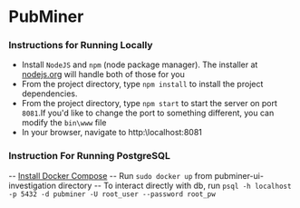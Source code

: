 # PubMiner #

### Instructions for Running Locally ###
 - Install `NodeJS` and `npm` (node package manager). The installer at [nodejs.org](https://nodejs.org) will handle both of those for you
 - From the project directory, type `npm install` to install the project dependencies.
 - From the project directory, type `npm start` to start the server on port `8081`.If you'd like to change the port to something different, you can modify the `bin\www` file
 - In your browser, navigate to http:\\localhost:8081

 ### Instruction For Running PostgreSQL ###
 -- [Install Docker Compose](https://docs.docker.com/compose/install/#install-compose) 
 -- Run `sudo docker up` from pubminer-ui-investigation directory 
 -- To interact directly with db, run `psql -h localhost -p 5432 -d pubminer -U root_user --password root_pw`